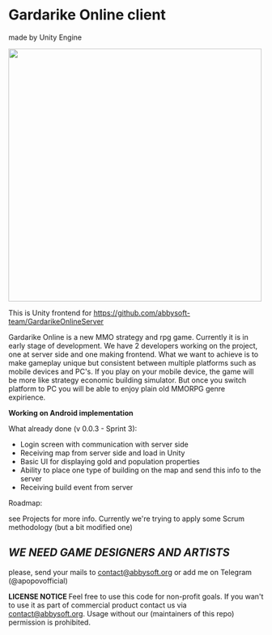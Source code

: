# Gardarike Online client
made by Unity Engine

<img height="500" src="https://sun9-4.userapi.com/LLqUVr0Zx4XgODjR0idWAxpQyBQZlRCUzz2ofw/qP7oa3AteVs.jpg"/>

This is Unity frontend for https://github.com/abbysoft-team/GardarikeOnlineServer

Gardarike Online is a new MMO strategy and rpg game. Currently it is in early stage of development. We have 2 developers working on the project, one at server side and one making frontend. What we want to achieve is to make gameplay unique but consistent between multiple platforms such as mobile devices and PC's. If you play on your mobile device, the game will be more like strategy economic building simulator. But once you switch platform to PC you will be able to enjoy plain old MMORPG genre expirience.

<b> Working on Android implementation </b>

What already done (v 0.0.3 - Sprint 3):

- Login screen with communication with server side
- Receiving map from server side and load in Unity
- Basic UI for displaying gold and population properties
- Ability to place one type of building on the map and send this info to the server
- Receiving build event from server

Roadmap:

see Projects for more info. Currently we're trying to apply some Scrum methodology (but a bit modified one)





<h2><i>WE NEED GAME DESIGNERS AND ARTISTS</i></h2>

please, send your mails to contact@abbysoft.org or add me on Telegram (@apopovofficial)

<b> LICENSE NOTICE </b>
Feel free to use this code for non-profit goals. If you wan't to use it as part of commercial product contact us via contact@abbysoft.org. Usage without our (maintainers of this repo) permission is prohibited.
